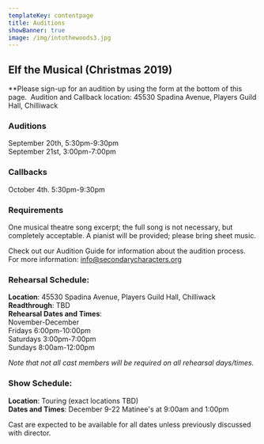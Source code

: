 ```yaml
---
templateKey: contentpage
title: Auditions
showBanner: true
image: /img/intothewoods3.jpg
---
```


## Elf the Musical (Christmas 2019)

\*\*Please sign-up for an audition by using the form at the bottom of this page.
​​
Audition and Callback location:
45530 Spadina Avenue, Players Guild Hall, Chilliwack

### Auditions

September 20th, 5:30pm-9:30pm  
September 21st, 3:00pm-7:00pm

### Callbacks

October 4th. 5:30pm-9:30pm

### Requirements

One musical theatre song excerpt; the full song is not necessary, but completely acceptable. A pianist will be provided; please bring sheet music.

Check out our Audition Guide for information about the audition process.
For more information: info@secondarycharacters.org

### Rehearsal Schedule:

**​Location**: 45530 Spadina Avenue, Players Guild Hall, Chilliwack  
**Readthrough**: TBD  
**Rehearsal Dates and Times**:  
November-December  
Fridays 6:00pm-10:00pm  
Saturdays 3:00pm-7:00pm  
​Sundays 8:00am-12:00pm

_Note that not all cast members will be required on all rehearsal days/times._

### Show Schedule:

**Location**: Touring (exact locations TBD)  
**Dates and Times**: December 9-22 Matinee's at 9:00am and 1:00pm

Cast are expected to be available for all dates unless previously discussed with director.
